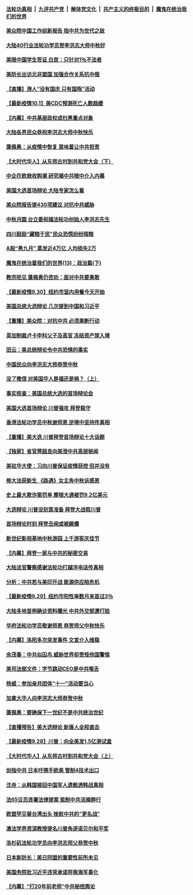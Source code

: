 

####  [法轮功真相](../../../../basic/blob/master/README.md?t=10012302) &nbsp;|&nbsp; [九评共产党](../../../../9ping.md/blob/master/README.md?t=10012302) &nbsp;|&nbsp; [解体党文化](../../../../jtdwh.md/blob/master/README.md?t=10012302)  &nbsp;|&nbsp; [共产主义的终极目的](../../../../gczydzjmd.md/blob/master/README.md?t=10012302) &nbsp;|&nbsp; [魔鬼在统治我们的世界](../../../../mgztzwmdsj.md/blob/master/README.md?t=10012302) 

#### [美众院中国工作组新报告 指中共为世代之敌](../pages/nf4514/n12444550.md?t=10012302) 

#### [大陆40行业法轮功学员贺李洪志大师中秋好](../pages/nf4514/n12443465.md?t=10012302) 

#### [美限中国学生签证 白宫：只针对1％不法者](../pages/nf4514/n12443625.md?t=10012302) 

#### [美防长出访北非盟国 加强合作关系抗中俄](../pages/nf4514/n12444124.md?t=10012302) 

#### [【直播】港人“没有国庆 只有国殇”活动](../pages/nf4514/n12442997.md?t=10012302) 

#### [【最新疫情10.1】美CDC预测死亡人数趋缓](../pages/nf4514/n12443587.md?t=10012302) 

#### [【内幕】中共基层政权成扫黑重点对象](../pages/nf4514/n12428731.md?t=10012302) 

#### [大陆各界民众恭祝李洪志大师中秋快乐](../pages/nf4514/n12443396.md?t=10012302) 

#### [蓬佩奥：从疫情中恢复 意味着让中共担责](../pages/nf4514/n12443337.md?t=10012302) 

#### [【大时代华人】从东师古村到共和党大会（下）](../pages/nf4514/n12443283.md?t=10012302) 

#### [中企在欧掀收购潮 研究揭中共暗中介入内幕](../pages/nf4514/n12443126.md?t=10012302) 

#### [美国大选首场辩论 大陆专家怎么看](../pages/nf4514/n12442745.md?t=10012302) 

#### [美众院报告提430项建议 对抗中共威胁](../pages/nf4514/n12442785.md?t=10012302) 

#### [中秋月圆 台立委祝福法轮功创始人李洪志先生](../pages/nf4514/n12441992.md?t=10012302) 

#### [四川鼓励“藏粮于民”民众恐慌纷纷囤粮](../pages/nf4514/n12442586.md?t=10012302) 

#### [A股“黑九月” 蒸发近4万亿 人均损失2万](../pages/nf4514/n12442520.md?t=10012302) 

#### [魔鬼在统治着我们的世界(13)：政治篇(下)](../pages/nf4514/n10448270.md?t=10012302) 

#### [教宗拒见 蓬佩奥仍苦劝：面对中共要勇敢](../pages/nf4514/n12442711.md?t=10012302) 

#### [【最新疫情9.30】纽约市室内用餐今天开始](../pages/nf4514/n12440415.md?t=10012302) 

#### [美国总统大选辩论 几次提到中国和习近平](../pages/nf4514/n12442167.md?t=10012302) 

#### [【重播】美众院：对抗中共 必须果断行动](../pages/nf4514/n12442082.md?t=10012302) 

#### [英加制裁卢卡申科父子及高官 冻结资产禁入境](../pages/nf4514/n12441769.md?t=10012302) 

#### [田云：美总统辩论令中共恐惧的事实](../pages/nf4514/n12441619.md?t=10012302) 

#### [中国民众向李洪志大师恭贺中秋](../pages/nf4514/n12439867.md?t=10012302) 

#### [没了微信 对美国华人是福还是祸？（上）](../pages/nf4514/n12441101.md?t=10012302) 

#### [事实核查：美国总统大选的首场辩论会](../pages/nf4514/n12440804.md?t=10012302) 

#### [美国大选首场辩论 川普强攻 拜登稳守](../pages/nf4514/n12441134.md?t=10012302) 

#### [香港法轮功学员中秋谢师恩 逆境中坚持传真相](../pages/nf4514/n12440475.md?t=10012302) 

#### [【重播】美大选 川普拜登首场辩论十大话题](../pages/nf4514/n12439545.md?t=10012302) 

#### [【独家】省官蒋超良向美泄中共高层秘闻](../pages/nf4514/n12437878.md?t=10012302) 

#### [美驻华大使：习向川普保证疫情获控 但并没有](../pages/nf4514/n12440300.md?t=10012302) 

#### [修大法获新生 《路遇》女主角中秋诉感恩](../pages/nf4514/n12438377.md?t=10012302) 

#### [史上最大欺诈案罚单 摩根大通被罚9.2亿美元](../pages/nf4514/n12440011.md?t=10012302) 

#### [大选辩论 川普没刻意准备 拜登大战假川普](../pages/nf4514/n12439651.md?t=10012302) 

#### [首场辩论时刻 拜登丑闻或被踢爆](../pages/nf4514/n12439577.md?t=10012302) 

#### [新世纪影视基地中秋游园 上千游客庆佳节](../pages/nf4514/n12437805.md?t=10012302) 

#### [【内幕】拜登一家与中共的秘密交易](../pages/nf4514/n12436339.md?t=10012302) 

#### [大陆法官警察感谢法轮功打越洋电话传真相](../pages/nf4514/n12438682.md?t=10012302) 

#### [分析：中共若与美印开战 能源供应陷危机](../pages/nf4514/n12438428.md?t=10012302) 

#### [【最新疫情9.29】纽约市阳性率数月来首过3％](../pages/nf4514/n12437955.md?t=10012302) 

#### [大陆多地首例确诊资料曝光 中共外交部遭打脸](../pages/nf4514/n12434837.md?t=10012302) 

#### [华府法轮功学员敬谢师恩 恭贺师父中秋快乐](../pages/nf4514/n12437590.md?t=10012302) 

#### [【内幕】洛阳多次突发事件 文宣介入维稳](../pages/nf4514/n12430560.md?t=10012302) 

#### [余茂春：中共似囚鸟 威胁世界却责怪他国警惕](../pages/nf4514/n12437290.md?t=10012302) 

#### [美司法部文件：字节跳动CEO是中共喉舌](../pages/nf4514/n12434867.md?t=10012302) 

#### [杨威：参加亲共团体“十一”活动要当心](../pages/nf4514/n12437909.md?t=10012302) 

#### [加拿大华人向李洪志大师恭贺中秋](../pages/nf4514/n12435346.md?t=10012302) 

#### [蓬佩奥：要确保下一世纪不是中共统治世纪](../pages/nf4514/n12437431.md?t=10012302) 

#### [【直播预告】美大选辩论 新唐人全程直击](../pages/nf4514/n12434823.md?t=10012302) 

#### [【最新疫情9.28】川普：向全美发1.5亿测试盒](../pages/nf4514/n12432587.md?t=10012302) 

#### [【大时代华人】从东师古村到共和党大会（上）](../pages/nf4514/n12437153.md?t=10012302) 

#### [剑指中共 日本吁携手欧美 管制4技术出口](../pages/nf4514/n12436837.md?t=10012302) 

#### [沈舟：从韩国接回中国军人遗骸透韩战真相](../pages/nf4514/n12434711.md?t=10012302) 

#### [法65议员连署法律提案 抵制中共活摘罪行](../pages/nf4514/n12437047.md?t=10012302) 

#### [欧盟罕见替台湾出头 挫败中共的“更名战”](../pages/nf4514/n12436713.md?t=10012302) 

#### [澳法学界资深教授提名川普角逐诺贝尔和平奖](../pages/nf4514/n12435748.md?t=10012302) 

#### [洛杉矶法轮功学员向李洪志师父恭贺中秋](../pages/nf4514/n12435189.md?t=10012302) 

#### [日本新防长：美日同盟的重要性前所未见](../pages/nf4514/n12435868.md?t=10012302) 

#### [美国务院批习近平违背承诺将南海军事化](../pages/nf4514/n12435689.md?t=10012302) 

#### [【内幕】“打20年前老师”中共秘控舆论](../pages/nf4514/n12431497.md?t=10012302) 

